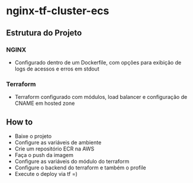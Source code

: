 # nginx-tf-cluster-ecs

## Estrutura do Projeto
### NGINX
- Configurado dentro de um Dockerfile, com opções para exibição de logs de acessos e erros em stdout

### Terraform
- Terraform configurado com módulos, load balancer e configuração de CNAME em hosted zone

## How to
- Baixe o projeto
- Configure as variáveis de ambiente
- Crie um repositório ECR na AWS
- Faça o push da imagem
- Configure as variáveis do módulo do terraform
- Configure o backend do terraform e também o profile
- Execute o deploy via tf =)